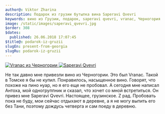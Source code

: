 ```yaml
---
author@: Viktor Zharina
description: Подарок из грузии бутылка вина Saperavi Qvevri
keywords: вино из Грузии, подарок, saperavi qvevri, vranac, Черногория
image: /static/images/saperavi_qvevri.jpg
$order: 308
$dates:
  published: 26.06.2018 17:07:45
$title@: podarok-iz-gruzii
slugEn: present-from-georgia
slugRu: podarok-iz-gruzii
---
```

<div id="lightgallery" class="lightgallery">
    <a href="/static/images/orig/vranac.jpg">
        <img  src="/static/images/orig/vranac.jpg" alt="Vranac из Черногории" />
    </a>
    <a href="/static/images/orig/saperavi_qvevri.jpg">
        <img src="/static/images/orig/saperavi_qvevri.jpg" alt="Saperavi Qvevri" />
    </a>
</div>

<p>
    Не так давно мне привезли вино из Черногории. Это был Vranac. Такой в Томске я бы не купил. Понравилось, насыщенное вино. Говорят, что похоже на пино нуар, но я его еще не пробовал.
    А сегодня мне написал Антоха, мой одногруппник и сказал, что хочет со мной встретиться. Он привез мне Saperavi Qvevri. Настоящее, грузинское. Z рад. Пробовать пока не буду, мои сейчас отдыхают в деревне, а я не могу выпить его без Тани, поэтому дождусь четверга и сам поеду в деревню.
</p>